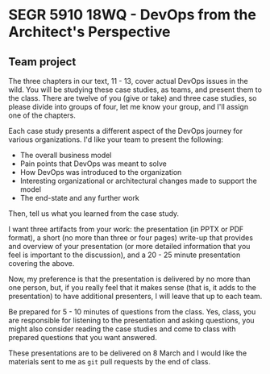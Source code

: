 # SEGR 5910 18WQ - DevOps from the Architect's Perspective

## Team project

The three chapters in our text, 11 - 13, cover actual DevOps issues in the wild. You will be studying these case
studies, as teams, and present them to the class. There are twelve of you (give or take) and three case studies,
so please divide into groups of four, let me know your group, and I'll assign one of the chapters.

Each case study presents a different aspect of the DevOps journey for various organizations. I'd like your team
to present the following:

* The overall business model
* Pain points that DevOps was meant to solve
* How DevOps was introduced to the organization
* Interesting organizational or architectural changes made to support the model
* The end-state and any further work

Then, tell us what you learned from the case study. 

I want three artifacts from your work: the presentation (in PPTX or PDF format), a short (no more
than three or four pages) write-up that provides and overview of your presentation (or more detailed
information that you feel is important to the discussion), and a 20 - 25 minute presentation covering
the above. 

Now, my preference is that the presentation is delivered by no more than one person, but, if you
really feel that it makes sense (that is, it adds to the presentation) to have additional presenters,
I will leave that up to each team.

Be prepared for 5 - 10 minutes of questions from the class. Yes, class, you are responsible for listening
to the presentation and asking questions, you might also consider reading the case studies and come to 
class with prepared questions that you want answered.

These presentations are to be delivered on 8 March and I would like the materials sent to me as `git` pull
requests by the end of class.